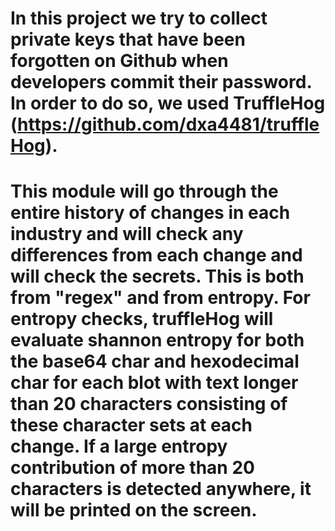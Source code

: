 # In this project we try to collect private keys that have been forgotten on Github when developers commit their password. In order to do so, we used TruffleHog (https://github.com/dxa4481/truffleHog).
# This module will go through the entire history of changes in each industry and will check any differences from each change and will check the secrets. This is both from "regex" and from entropy. For entropy checks, truffleHog will evaluate shannon entropy for both the base64 char and hexodecimal char for each blot with text longer than 20 characters consisting of these character sets at each change. If a large entropy contribution of more than 20 characters is detected anywhere, it will be printed on the screen.
